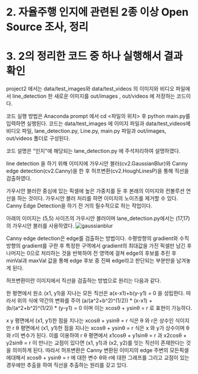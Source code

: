 # 2. 자율주행 인지에 관련된 2종 이상 Open Source 조사, 정리
# 3. 2의 정리한 코드 중 하나 실행해서 결과 확인

project2 에서는 data/test_images와 data/test_videos 의 이미지와 비디오 파일에서
line_detection 한 새로운 이미지를 out/images , out/videos 에 저장하는 코드이다.

코드 실행 방법은 Anaconda prompt 에서 cd <파일의 위치> 후 python main.py를 입력하면 실행된다.
코드는 data/test_images 에 이미지 파일과 data/test_videos에 비디오 파일, lane_detection.py, Line.py, main.py 파일과 out/images, out/videos 폴더로 구성된다.


코드 설명은 "인지"에 해당되는 lane_detection.py 에 주석처리하여 설명하였다.

line detection 을 하기 위해 이미지에 가우시안 블러(cv2.GaussianBlur)와 Canny edge detection(cv2.Canny)을 한 후 허프변환(cv2.HoughLinesP)을 통해 직선을 검출하였다.

가우시안 블러란 중심에 있는 픽셀에 높은 가중치를 둔 후 본래의 이미지와 컨볼루션 연산을 하는 것이다.
가우시안 블러 처리를 하면 이미지의 노이즈를 제거할 수 있다. Canny Edge Detection을 하기 전 거의 필수적으로 하는 작업이다.

아래의 이미지는 (5,5) 사이즈의 가우시안 블러이며 lane_detection.py에서는  (17,17) 의 가우시안 블러를 사용하였다.
![gaussianblur](https://user-images.githubusercontent.com/81368630/113736706-49f9c300-9738-11eb-88a7-04a17006382d.gif)


Canny edge detection은 edge를 검출하는 방법이다.
수평방향의 gradient와 수직방향의 gradient를 구한 후 특정한 구역에서 gradient의 최대값을 가진 픽셀만 남긴 후 나머지는 0으로 처리하는 것을 반복하여 전 영역에 걸쳐 edge의 후보를 추린 후 minVal과 maxVal 값을 통해 edge 후보 중 진짜 edge라고 판단되는 부분만을 남겨놓게 된다. 


허프변환이란 이미지에서 직선을 검출하는 방법으로 원리는 다음과 같다.

한 평면에서 원소 (x1, y1)을 지나는 모든 직선은 a(x-x1)+b(y-y1) = 0 을 성립한다.
따라서 위의 식에 약간의 변화를 주어 (a/(a^2+b^2)^(1/2)) * (x-x1) + (b/(a^2+b^2)^(1/2)) * (y-y1) = 0 이며 이는 xcosθ + ysinθ = r 로 표현이 가능하다.

x y 평면에서 (x1, y1)한 점을 지나는 xcosθ + ysinθ = r 식은 θ 와 r은 상수인 식이지만
r θ 평면에서 (x1, y1)한 점을 지나는 xcosθ + ysinθ = r 식은 x 와 y가 상수이며  θ와 r이 변수가 된다.
이를 이용하여 r θ 평면에서 x1cosθ + y1sinθ = r 과 x2cosθ + y2sinθ = r 이 만나는 교점이 있다면
(x1, y1)과 (x2, y2)를 잇는 직선이 존재한다는 것을 의미하게 된다. 따라서 허프변환은 Canny 변환된 이미지의 edge 주변의 모든픽셀에대해서 xcosθ + ysinθ = r 에 대한 변수 θ와 r에 대한 그래프를 그리고 교점이 있는 경우에만 추출을 하여 직선을 추출하는 원리를 갖고 있다. 



